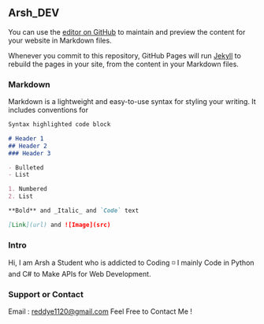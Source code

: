 ## Arsh_DEV

You can use the [editor on GitHub](https://github.com/arsh-py-js/Website/edit/main/README.md) to maintain and preview the content for your website in Markdown files.

Whenever you commit to this repository, GitHub Pages will run [Jekyll](https://jekyllrb.com/) to rebuild the pages in your site, from the content in your Markdown files.

### Markdown

Markdown is a lightweight and easy-to-use syntax for styling your writing. It includes conventions for

```markdown
Syntax highlighted code block

# Header 1
## Header 2
### Header 3

- Bulleted
- List

1. Numbered
2. List

**Bold** and _Italic_ and `Code` text

[Link](url) and ![Image](src)
```

### Intro

Hi, I am Arsh a Student who is addicted to Coding ◽ I mainly Code in Python and C# to Make APIs for Web Development.
### Support or Contact

Email : reddye1120@gmail.com Feel Free to Contact Me !
